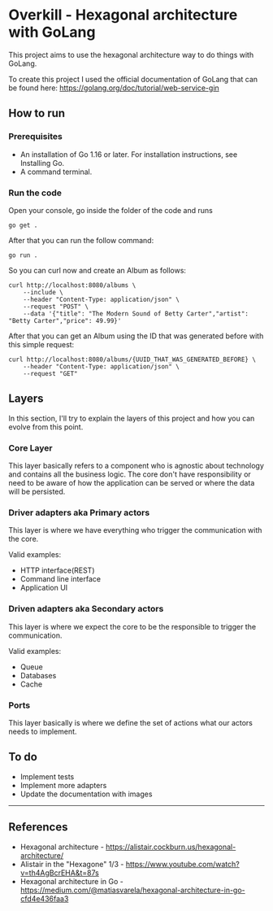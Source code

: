 # **Overkill - Hexagonal architecture with GoLang**

This project aims to use the hexagonal architecture way to do things with GoLang.

To create this project I used the official documentation of GoLang that can be found here: 
<https://golang.org/doc/tutorial/web-service-gin>

## **How to run**

### Prerequisites

* An installation of Go 1.16 or later. For installation instructions, see Installing Go.
* A command terminal.

### Run the code

Open your console, go inside the folder of the code and runs
```shell
go get .
```

After that you can run the follow command:
```shell
go run .
```

So you can curl now and create an Album as follows:
```shell
curl http://localhost:8080/albums \
    --include \
    --header "Content-Type: application/json" \
    --request "POST" \
    --data '{"title": "The Modern Sound of Betty Carter","artist": "Betty Carter","price": 49.99}'
```

After that you can get an Album using the ID that was generated before with this simple request:
```shell
curl http://localhost:8080/albums/{UUID_THAT_WAS_GENERATED_BEFORE} \
    --header "Content-Type: application/json" \
    --request "GET"
```

## **Layers**

In this section, I'll try to explain the layers of this project and how you can evolve from this point.

### Core Layer

This layer basically refers to a component who is agnostic about technology and contains all the business logic.
The core don't have responsibility or need to be aware of how the application can be served or where the data will be persisted.

### Driver adapters aka Primary actors

This layer is where we have everything who trigger the communication with the core.

Valid examples:

* HTTP interface(REST)
* Command line interface
* Application UI

### Driven adapters aka Secondary actors

This layer is where we expect the core to be the responsible to trigger the communication. 

Valid examples:

* Queue
* Databases
* Cache

### Ports

This layer basically is where we define the set of actions what our actors needs to implement.

## To do

* Implement tests
* Implement more adapters
* Update the documentation with images

---

## References

* Hexagonal architecture - <https://alistair.cockburn.us/hexagonal-architecture/>
* Alistair in the "Hexagone" 1/3 - <https://www.youtube.com/watch?v=th4AgBcrEHA&t=87s>
* Hexagonal architecture in Go - <https://medium.com/@matiasvarela/hexagonal-architecture-in-go-cfd4e436faa3>
